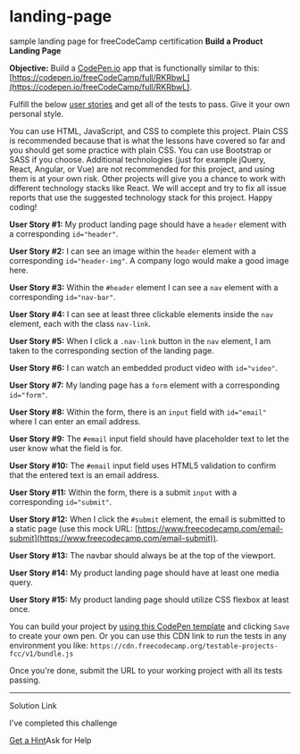 # landing-page

 sample landing page for freeCodeCamp certification
**Build a Product Landing Page**

**Objective:** Build a [CodePen.io](https://codepen.io) app that is functionally similar to this: [https://codepen.io/freeCodeCamp/full/RKRbwL](https://codepen.io/freeCodeCamp/full/RKRbwL).

Fulfill the below [user stories](https://en.wikipedia.org/wiki/User_story) and get all of the tests to pass. Give it your own personal style.

You can use HTML, JavaScript, and CSS to complete this project. Plain CSS is recommended because that is what the lessons have covered so far and you should get some practice with plain CSS. You can use Bootstrap or SASS if you choose. Additional technologies (just for example jQuery, React, Angular, or Vue) are not recommended for this project, and using them is at your own risk. Other projects will give you a chance to work with different technology stacks like React. We will accept and try to fix all issue reports that use the suggested technology stack for this project. Happy coding!

**User Story #1:** My product landing page should have a `header` element with a corresponding `id="header"`.

**User Story #2:** I can see an image within the `header` element with a corresponding `id="header-img"`. A company logo would make a good image here.

**User Story #3:** Within the `#header` element I can see a `nav` element with a corresponding `id="nav-bar"`.

**User Story #4:** I can see at least three clickable elements inside the `nav` element, each with the class `nav-link`.

**User Story #5:** When I click a `.nav-link` button in the `nav` element, I am taken to the corresponding section of the landing page.

**User Story #6:** I can watch an embedded product video with `id="video"`.

**User Story #7:** My landing page has a `form` element with a corresponding `id="form"`.

**User Story #8:** Within the form, there is an `input` field with `id="email"` where I can enter an email address.

**User Story #9:** The `#email` input field should have placeholder text to let the user know what the field is for.

**User Story #10:** The `#email` input field uses HTML5 validation to confirm that the entered text is an email address.

**User Story #11:** Within the form, there is a submit `input` with a corresponding `id="submit"`.

**User Story #12:** When I click the `#submit` element, the email is submitted to a static page (use this mock URL: [https://www.freecodecamp.com/email-submit](https://www.freecodecamp.com/email-submit)).

**User Story #13:** The navbar should always be at the top of the viewport.

**User Story #14:** My product landing page should have at least one media query.

**User Story #15:** My product landing page should utilize CSS flexbox at least once.

You can build your project by [using this CodePen template](https://codepen.io/pen?template=MJjpwO) and clicking `Save` to create your own pen. Or you can use this CDN link to run the tests in any environment you like: `https://cdn.freecodecamp.org/testable-projects-fcc/v1/bundle.js`

Once you're done, submit the URL to your working project with all its tests passing.

* * *

Solution Link

I've completed this challenge

[Get a Hint](https://forum.freecodecamp.org/t/301144)Ask for Help
